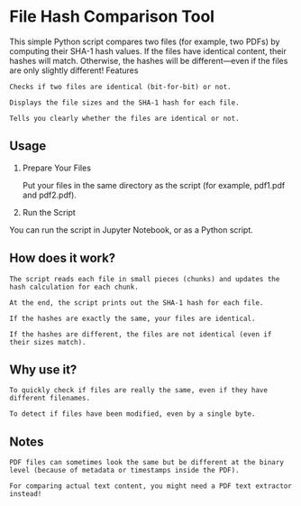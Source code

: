 # File Hash Comparison Tool

This simple Python script compares two files (for example, two PDFs) by computing their SHA-1 hash values.
If the files have identical content, their hashes will match. Otherwise, the hashes will be different—even if the files are only slightly different!
Features

    Checks if two files are identical (bit-for-bit) or not.

    Displays the file sizes and the SHA-1 hash for each file.

    Tells you clearly whether the files are identical or not.

## Usage
1. Prepare Your Files

    Put your files in the same directory as the script (for example, pdf1.pdf and pdf2.pdf).

2. Run the Script

You can run the script in Jupyter Notebook, or as a Python script.

## How does it work?

    The script reads each file in small pieces (chunks) and updates the hash calculation for each chunk.

    At the end, the script prints out the SHA-1 hash for each file.

    If the hashes are exactly the same, your files are identical.

    If the hashes are different, the files are not identical (even if their sizes match).

## Why use it?

    To quickly check if files are really the same, even if they have different filenames.

    To detect if files have been modified, even by a single byte.

## Notes

    PDF files can sometimes look the same but be different at the binary level (because of metadata or timestamps inside the PDF).

    For comparing actual text content, you might need a PDF text extractor instead!
